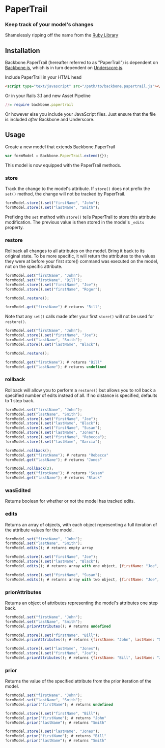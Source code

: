 # PaperTrail

### Keep track of your model's changes

Shamelessly ripping off the name from the [Ruby Library](https://github.com/airblade/paper_trail/)

## Installation

Backbone.PaperTrail (hereafter referred to as "PaperTrail") is dependent on [Backbone.js](http://backbonejs.org), which is in turn dependent on [Underscore.js](http://underscorejs.org).

Include PaperTrail in your HTML head

``` html
<script type="text/javascript" src="/path/to/backbone.papertrail.js"></script>
```

Or in your Rails 3.1 and new Asset Pipeline

``` ruby
//= require backbone.papertrail
```

Or however else you include your JavaScript files.  Just ensure that the file is included *after* Backbone and Underscore.

##  Usage

Create a new model that extends Backbone.PaperTrail

``` javascript
var formModel = Backbone.PaperTrail.extend({});
```

This model is now equipped with the PaperTrail methods.

### store

Track the change to the model's attribute.  If `store()` does not prefix the `set()` method, the change will not be tracked by PaperTrail.

``` javascript
formModel.store().set("firstName", "John");
formModel.store().set("lastName", "Smith");
```

Prefixing the `set` method with `store()` tells PaperTrail to store this attribute modification.  The previous value is then stored in the model's `_edits` property.

### restore

Rollback all changes to all attributes on the model.  Bring it back to its original state.  To be more specific, it will return the attributes to the values they were at before your first store() command was executed on the model, not on the specific attribute.

``` javascript
formModel.set("firstName", "John");
formModel.set("firstName", "Bill");
formModel.store().set("firstName", "Joe");
formModel.store().set("firstName", "Roger");

formModel.restore();

formModel.get("firstName") # returns "Bill";
```

Note that any `set()` calls made after your first `store()` will not be used for `restore()`.

``` javascript
formModel.set("firstName", "John");
formModel.store().set("firstName", "Joe");
formModel.set("lastName", "Smith");
formModel.store().set("lastName", "Black");

formModel.restore();

formModel.get("firstName"); # returns "Bill"
formModel.get("lastName"); # returns undefined
```

### rollback

Rollback will allow you to perform a `restore()` but allows you to roll back a specified number of edits instead of all.  If no distance is specified, defaults to 1 step back.

``` javascript
formModel.set("firstName", "John");
formModel.set("lastName", "Smith");
formModel.store().set("firstName", "Joe");
formModel.store().set("lastName", "Black");
formModel.store().set("firstName", "Susan");
formModel.store().set("lastName", "Jones");
formModel.store().set("firstName", "Rebecca");
formModel.store().set("lastName", "Garcia");

formModel.rollback();
formModel.get("firstName"); # returns "Rebecca"
formModel.get("lastName"); # returns "Jones"

formModel.rollback(2);
formModel.get("firstName"); # returns "Susan"
formModel.get("lastName"); # returns "Black"
```

### wasEdited

Returns boolean for whether or not the model has tracked edits.

### edits

Returns an array of objects, with each object representing a full iteration of the attribute values for the model.

``` javascript
formModel.set("firstName", "John");
formModel.set("lastName", "Smith");
formModel.edits(); # returns empty array

formModel.store().set("firstName", "Joe");
formModel.store().set("lastName", "Black");
formModel.edits(); # returns array with one object, {firstName: "Joe", lastName: "Black"}

formModel.store().set("firstName", "Susan");
formModel.edits(); # returns array with two object, {firstName: "Joe", lastName: "Black"} and {firstName: "Susan", lastName: "Black"}
```

### priorAttributes

Returns an object of attributes representing the model's attributes one step back.

``` javascript
formModel.set("firstName", "John");
formModel.set("lastName", "Smith");
formModel.priorAttributes(); # returns undefined

formModel.store().set("firstName", "Bill");
formModel.priorAttributes(); # returns {firstName: "John", lastName: "Smith"}

formModel.store().set("lastName", "Jones");
formModel.store().set("firstName", "Joe");
formModel.priorAttributes(); # returns {firstName: "Bill", lastName: "Jones"}
```

### prior

Returns the value of the specified attribute from the prior iteration of the model.

``` javascript
formModel.set("firstName", "John");
formModel.set("lastName", "Smith");
formModel.prior("firstName"); # returns undefined

formModel.store().set("firstName", "Bill");
formModel.prior("firstName"); # returns "John"
formModel.prior("lastName"); # returns "Smith"

formModel.store().set("lastName", "Jones");
formModel.prior("firstName"); # returns "Bill"
formModel.prior("lastName"); # returns "Smith"
```